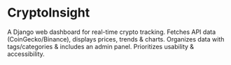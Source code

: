 # CryptoInsight
A Django web dashboard for real-time crypto tracking. Fetches API data (CoinGecko/Binance), displays prices, trends &amp; charts. Organizes data with tags/categories &amp; includes an admin panel. Prioritizes usability &amp; accessibility.
